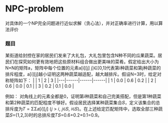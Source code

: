 # NPC-problem
对具体的一个NP完全问题进行近似求解（贪心法），并对正确率进行计算，用以算法评价
### 题目
某街道给封控在家的居民们发来了大礼包，大礼包里包含N种不同的瓜果蔬菜。居民们在探究如何更有效地把这些原材料组合做出更美味的菜肴。假定给出大小为N×N的矩阵a，矩阵中每个位置的元素a[i][j] j]∈[0,1]代表第i种蔬菜和第j种蔬菜的排斥程度，a[i][j]越小证明这两种蔬菜越适配，越大越排斥。假设N=3时，给定对称矩阵如下：
|   | 1    | 2    | 3    |
|---|------|------|------|
| 1 | 0.0  | 0.6  | 0.2  |
| 2 | 0.6  | 0.0  | 0.1  |
| 3 | 0.2  | 0.1  | 0.0  |

例如：
对角线上的元素全都是0，证明第i种蔬菜和自己完美搭配，但是第1种蔬菜和第2种蔬菜的匹配程度不够好。假设居民选择某种蔬菜集合𝑆，定义该集合的总排斥度为𝑇 = ΣΣ𝑎[𝑖][𝑗] (𝑗 > 𝑖, 𝑗∈𝑆, 𝑖∈𝑆)。在上述给定匹配矩阵中，选取全部三种蔬菜𝑆={1,2,3}时的总排斥度𝑇𝑆=0.6+0.2+0.1=0.9。
 
 
